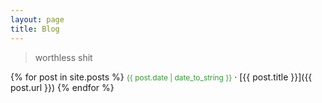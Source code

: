 ```yaml
---
layout: page
title: Blog
---
```


> worthless shit

{% for post in site.posts %}
<span style="font-size: 85%; color: #339933">{{ post.date | date_to_string }}</span> &middot; [{{ post.title }}]({{ post.url }})
{% endfor %}
